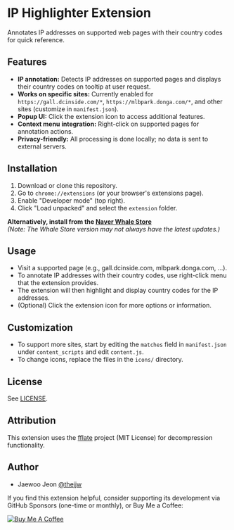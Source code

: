 
# IP Highlighter Extension

Annotates IP addresses on supported web pages with their country codes for quick reference.

## Features

- **IP annotation:** Detects IP addresses on supported pages and displays their country codes on tooltip at user request.
- **Works on specific sites:** Currently enabled for `https://gall.dcinside.com/*`, `https://mlbpark.donga.com/*`, and other sites (customize in `manifest.json`).
- **Popup UI:** Click the extension icon to access additional features.
- **Context menu integration:** Right-click on supported pages for annotation actions.
- **Privacy-friendly:** All processing is done locally; no data is sent to external servers.

## Installation

1. Download or clone this repository.
2. Go to `chrome://extensions` (or your browser's extensions page).
3. Enable "Developer mode" (top right).
4. Click "Load unpacked" and select the `extension` folder.

**Alternatively, install from the [Naver Whale Store](https://store.whale.naver.com/detail/oimkdokokdnhpmoplhgcgcdmpkafncij)**  
_(Note: The Whale Store version may not always have the latest updates.)_

## Usage

- Visit a supported page (e.g., gall.dcinside.com, mlbpark.donga.com, ...).
- To annotate IP addresses with their country codes, use right-click menu that the extension provides.
- The extension will then highlight and display country codes for the IP addresses.
- (Optional) Click the extension icon for more options or information.

## Customization

- To support more sites, start by editing the `matches` field in `manifest.json` under `content_scripts` and edit `content.js`.
- To change icons, replace the files in the `icons/` directory.

## License
See [LICENSE](LICENSE).

## Attribution

This extension uses the [fflate](https://github.com/101arrowz/fflate) project (MIT License) for decompression functionality.

## Author
- Jaewoo Jeon [@thejjw](https://github.com/thejjw)

If you find this extension helpful, consider supporting its development via GitHub Sponsors (one-time or monthly), or Buy Me a Coffee:

[![Buy Me A Coffee](https://cdn.buymeacoffee.com/buttons/default-yellow.png)](https://www.buymeacoffee.com/thejjw)
